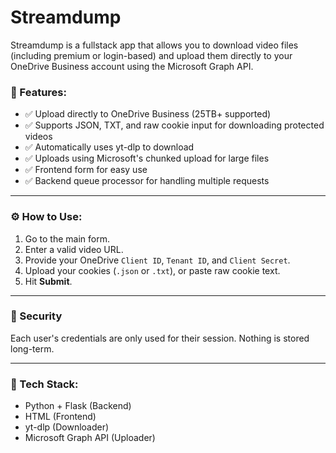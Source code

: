 
# Streamdump

Streamdump is a fullstack app that allows you to download video files (including premium or login-based) and upload them directly to your OneDrive Business account using the Microsoft Graph API.

### 🔧 Features:
- ✅ Upload directly to OneDrive Business (25TB+ supported)
- ✅ Supports JSON, TXT, and raw cookie input for downloading protected videos
- ✅ Automatically uses yt-dlp to download
- ✅ Uploads using Microsoft's chunked upload for large files
- ✅ Frontend form for easy use
- ✅ Backend queue processor for handling multiple requests

---

### ⚙ How to Use:
1. Go to the main form.
2. Enter a valid video URL.
3. Provide your OneDrive `Client ID`, `Tenant ID`, and `Client Secret`.
4. Upload your cookies (`.json` or `.txt`), or paste raw cookie text.
5. Hit **Submit**.

---

### 🔐 Security
Each user's credentials are only used for their session. Nothing is stored long-term.

---

### 🧠 Tech Stack:
- Python + Flask (Backend)
- HTML (Frontend)
- yt-dlp (Downloader)
- Microsoft Graph API (Uploader)
